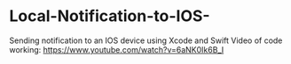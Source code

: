 # Local-Notification-to-IOS-
Sending notification to an IOS device using Xcode and Swift
Video of code working: https://www.youtube.com/watch?v=6aNK0Ik6B_I
